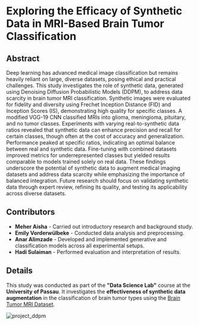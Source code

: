 # Exploring the Efficacy of Synthetic Data in MRI-Based Brain Tumor Classification

## Abstract
Deep learning has advanced medical image classification but remains heavily reliant on large, diverse datasets, posing ethical and practical challenges. This study investigates the role of synthetic data, generated using Denoising Diffusion Probabilistic Models (DDPM), to address data scarcity in brain tumor MRI classification. Synthetic images were evaluated for fidelity and diversity using Frechet Inception Distance (FID) and Inception Scores (IS), demonstrating high quality for specific classes. A modified VGG-19 CNN classified MRIs into glioma, meningioma, pituitary, and no tumor classes. Experiments with varying real-to-synthetic data ratios revealed that synthetic data can enhance precision and recall for certain classes, though often at the cost of accuracy and generalization. Performance peaked at specific ratios, indicating an optimal balance between real and synthetic data. Fine-tuning with combined datasets improved metrics for underrepresented classes but yielded results comparable to models trained solely on real data. These findings underscore the potential of synthetic data to augment medical imaging datasets and address data scarcity while emphasizing the importance of balanced integration. Future research should focus on validating synthetic data through expert review, refining its quality, and testing its applicability across diverse datasets.


## Contributors
- **Meher Aisha** - Carried out introductory research and background study.
- **Emily Vorderwülbeke** - Conducted data analysis and preprocessing.
- **Anar Alimzade** - Developed and implemented generative and classification models across all experimental setups.
- **Hadi Sulaiman** - Performed evaluation and interpretation of results.

## Details

This study was conducted as part of the **"Data Science Lab"** course at the **University of Passau**. It investigates the **effectiveness of synthetic data augmentation** in the classification of brain tumor types using the [Brain Tumor MRI Dataset](https://www.kaggle.com/datasets/masoudnickparvar/brain-tumor-mri-dataset).


![project_ddpm](https://github.com/user-attachments/assets/f54bc6f7-4df4-4008-853a-c7172f017f43)
